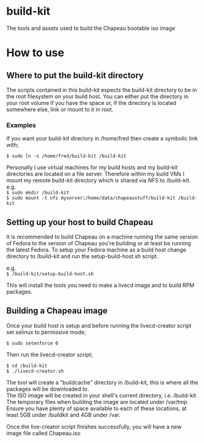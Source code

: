 # build-kit
The tools and assets used to build the Chapeau bootable iso image

How to use
==========

Where to put the build-kit directory
------------------------------------
The scripts contained in this build-kit expects the build-kit directory to be in the root filesystem on your build host.
You can either put the directory in your root volume if you have the space or, if the directory is located somewhere else, link or mount to it in root.

### Examples
If you want your build-kit directory in /home/fred then create a symbolic link with;

`$ sudo ln -s /home/fred/build-kit /build-kit`


Personally I use virtual machines for my build hosts and my build-kit directories are located on a file server.
Therefore within my build VMs I mount my remote build-kit directory which is shared via NFS to /build-kit.
e.g.  
`$ sudo mkdir /build-kit`  
`$ sudo mount -t nfs myserver:/home/data/chapeaustuff/build-kit /build-kit`


Setting up your host to build Chapeau
-------------------------------------
It is recommended to build Chapeau on a machine running the same version of Fedora to the version of Chapeau you're building or at least be running the latest Fedora.
To setup your Fedora machine as a build host change directory to /build-kit and run the setup-build-host.sh script.

e.g.  
`$ /build-kit/setup-build-host.sh`

This will install the tools you need to make a livecd image and to build RPM packages.


Building a Chapeau image
------------------------
Once your build host is setup and before running the livecd-creator script set selinux to permissive mode;

`$ sudo setenforce 0`

Then run the livecd-creator script;

`$ cd /build-kit`  
`$ ./livecd-creator.sh`

The tool will create a "buildcache" directory in /build-kit, this is where all the packages will be downloaded to.  
The ISO image will be created in your shell's current directory, i.e. /build-kit  
The temporary files when building the image are located under /var/tmp  
Ensure you have plenty of space available to each of these locations, at least 5GB under /buildkit and 4GB under /var.

Once the live-creator script finishes successfully, you will have a new image file called Chapeau.iso


